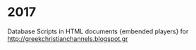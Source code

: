 # 2017
Database 
Scripts in HTML documents {embended players} for http://greekchristianchannels.blogspot.gr
